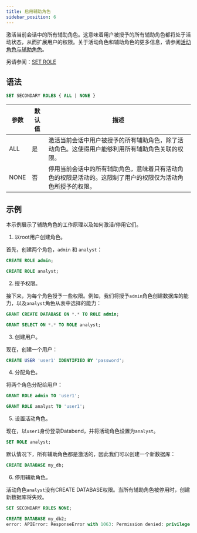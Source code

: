 ```yaml
---
title: 启用辅助角色
sidebar_position: 6
---
```


激活当前会话中的所有辅助角色。这意味着用户被授予的所有辅助角色都将处于活动状态，从而扩展用户的权限。关于活动角色和辅助角色的更多信息，请参阅[活动角色与辅助角色](/guides/security/access-control/roles#活动角色--辅助角色)。

另请参阅：[SET ROLE](04-user-set-role.md)

## 语法

```sql
SET SECONDARY ROLES { ALL | NONE }
```

| 参数   | 默认值 | 描述                                                                                                                          |
|--------|--------|-------------------------------------------------------------------------------------------------------------------------------|
| ALL    | 是     | 激活当前会话中用户被授予的所有辅助角色，除了活动角色。这使得用户能够利用所有辅助角色关联的权限。                          |
| NONE   | 否     | 停用当前会话中的所有辅助角色，意味着只有活动角色的权限是活动的。这限制了用户的权限仅为活动角色所授予的权限。              |

## 示例

本示例展示了辅助角色的工作原理以及如何激活/停用它们。

1. 以root用户创建角色。

首先，创建两个角色，`admin` 和 `analyst`：

```sql
CREATE ROLE admin;

CREATE ROLE analyst;
```

2. 授予权限。

接下来，为每个角色授予一些权限。例如，我们将授予`admin`角色创建数据库的能力，以及`analyst`角色从表中选择的能力：

```sql
GRANT CREATE DATABASE ON *.* TO ROLE admin;

GRANT SELECT ON *.* TO ROLE analyst;
```

3. 创建用户。

现在，创建一个用户：

```sql
CREATE USER 'user1' IDENTIFIED BY 'password';
```

4. 分配角色。

将两个角色分配给用户：

```sql
GRANT ROLE admin TO 'user1';

GRANT ROLE analyst TO 'user1';
```

5. 设置活动角色。

现在，以`user1`身份登录Databend，并将活动角色设置为`analyst`。

```sql
SET ROLE analyst;
```

默认情况下，所有辅助角色都是激活的，因此我们可以创建一个新数据库：

```sql
CREATE DATABASE my_db;
```

6. 停用辅助角色。

活动角色`analyst`没有CREATE DATABASE权限。当所有辅助角色被停用时，创建新数据库将失败。

```sql
SET SECONDARY ROLES NONE;

CREATE DATABASE my_db2;
error: APIError: ResponseError with 1063: Permission denied: privilege [CreateDatabase] is required on *.* for user 'user1'@'%' with roles [analyst,public]
```